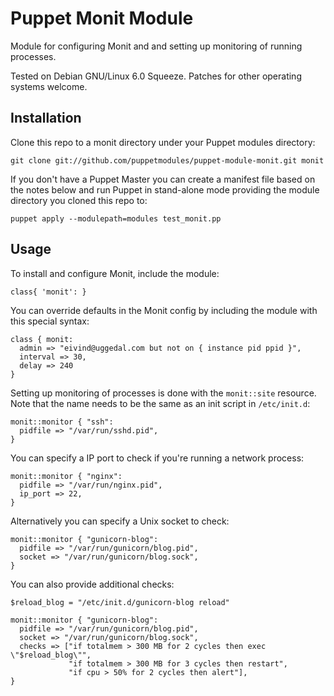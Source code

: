 Puppet Monit Module
===================

Module for configuring Monit and and setting up monitoring
of running processes.

Tested on Debian GNU/Linux 6.0 Squeeze. Patches for other
operating systems welcome.


Installation
------------

Clone this repo to a monit directory under your Puppet
modules directory:

    git clone git://github.com/puppetmodules/puppet-module-monit.git monit

If you don't have a Puppet Master you can create a manifest file
based on the notes below and run Puppet in stand-alone mode
providing the module directory you cloned this repo to:

    puppet apply --modulepath=modules test_monit.pp


Usage
-----

To install and configure Monit, include the module:

```puppet
class{ 'monit': }
```

You can override defaults in the Monit config by including
the module with this special syntax:

```puppet
class { monit:
  admin => "eivind@uggedal.com but not on { instance pid ppid }",
  interval => 30,
  delay => 240
}
```

Setting up monitoring of processes is done with the `monit::site` resource.
Note that the name needs to be the same as an init script in `/etc/init.d`:

```puppet
monit::monitor { "ssh":
  pidfile => "/var/run/sshd.pid",
}
```

You can specify a IP port to check if you're running a network process:

```puppet
monit::monitor { "nginx":
  pidfile => "/var/run/nginx.pid",
  ip_port => 22,
}
```

Alternatively you can specify a Unix socket to check:

```puppet
monit::monitor { "gunicorn-blog":
  pidfile => "/var/run/gunicorn/blog.pid",
  socket => "/var/run/gunicorn/blog.sock",
}
```

You can also provide additional checks:

```puppet
$reload_blog = "/etc/init.d/gunicorn-blog reload"

monit::monitor { "gunicorn-blog":
  pidfile => "/var/run/gunicorn/blog.pid",
  socket => "/var/run/gunicorn/blog.sock",
  checks => ["if totalmem > 300 MB for 2 cycles then exec \"$reload_blog\"",
             "if totalmem > 300 MB for 3 cycles then restart",
             "if cpu > 50% for 2 cycles then alert"],
}
```
